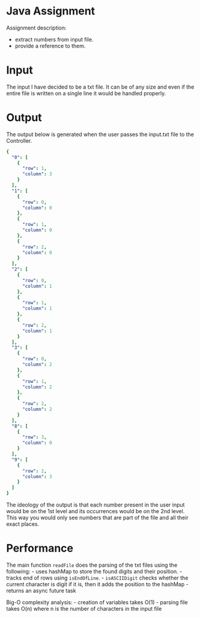 # Java Assignment
Assignment description:
  - extract numbers from input file.
  - provide a reference to them.

# Input
The input I have decided to be a txt file. 
It can be of any size and even if the entire file is written on a single line it would be handled properly.

# Output
The output below is generated when the user passes the input.txt file to the Controller.
```yaml
{
  "0": [
    {
      "row": 1,
      "column": 3
    }
  ],
  "1": [
    {
      "row": 0,
      "column": 0
    },
    {
      "row": 1,
      "column": 0
    },
    {
      "row": 2,
      "column": 0
    }
  ],
  "2": [
    {
      "row": 0,
      "column": 1
    },
    {
      "row": 1,
      "column": 1
    },
    {
      "row": 2,
      "column": 1
    }
  ],
  "3": [
    {
      "row": 0,
      "column": 2
    },
    {
      "row": 1,
      "column": 2
    },
    {
      "row": 2,
      "column": 2
    }
  ],
  "8": [
    {
      "row": 3,
      "column": 0
    }
  ],
  "9": [
    {
      "row": 2,
      "column": 3
    }
  ]
}
```
The ideology of the output is that each number present in the user input would be on the 1st level and its occurrences would be on the 2nd level.
This way you would only see numbers that are part of the file and all their exact places.

# Performance
The main function `readFile` does the parsing of the txt files using the following:
    - uses hashMap to store the found digits and their position.
    - tracks end of rows using `isEndOfLine`. 
    - `isASCIIDigit` checks whether the current character is digit if it is, then it adds the position to the hashMap
    - returns an async future task

Big-O complexity analysis:
    - creation of variables takes O(1)
    - parsing file takes O(n) where n is the number of characters in the input file




